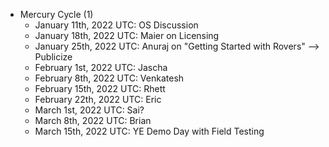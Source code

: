 - Mercury Cycle (1)
    - January 11th, 2022 UTC: OS Discussion
    - January 18th, 2022 UTC: Maier on Licensing
    - January 25th, 2022 UTC: Anuraj on "Getting Started with Rovers" --> Publicize
    - February 1st, 2022 UTC: Jascha
    - February 8th, 2022 UTC: Venkatesh
    - February 15th, 2022 UTC: Rhett
    - February 22th, 2022 UTC: Eric
    - March 1st, 2022 UTC: Sai?
    - March 8th, 2022 UTC: Brian
    - March 15th, 2022 UTC: YE Demo Day with Field Testing
